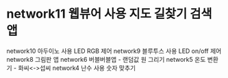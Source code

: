 # network11 웹뷰어 사용 지도 길찾기 검색 앱
network10 아두이노 사용 LED RGB 제어
network9 블루투스 사용 LED on/off 제어
network8 그림판 앱
network6 버블버블앱 - 랜덤값 원 그리기
network5 온도 변환기 - 화씨<->섭씨
network4 난수 사용 숫자 맞추기
